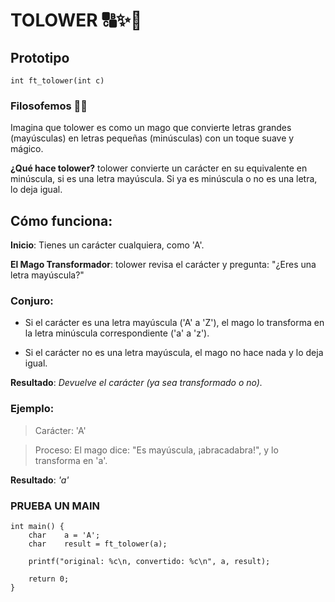 # TOLOWER 🔠✨🔡
## Prototipo
``` int	ft_tolower(int c) ```

### Filosofemos 🚬🌿
Imagina que tolower es como un mago que convierte letras grandes (mayúsculas) en letras pequeñas (minúsculas) con un toque suave y mágico.

**¿Qué hace tolower?**
tolower convierte un carácter en su equivalente en minúscula, si es una letra mayúscula. Si ya es minúscula o no es una letra, lo deja igual.

## Cómo funciona:
**Inicio**: Tienes un carácter cualquiera, como 'A'.

**El Mago Transformador**: tolower revisa el carácter y pregunta: "¿Eres una letra mayúscula?"

### Conjuro:

- Si el carácter es una letra mayúscula ('A' a 'Z'), el mago lo transforma en la letra minúscula correspondiente ('a' a 'z').

- Si el carácter no es una letra mayúscula, el mago no hace nada y lo deja igual.

**Resultado**: *Devuelve el carácter (ya sea transformado o no).*

### Ejemplo:
>Carácter: 'A'

>Proceso: El mago dice: "Es mayúscula, ¡abracadabra!", y lo transforma en 'a'.

**Resultado**: *'a'*

### PRUEBA UN MAIN
```
int main() {
	char	a = 'A';
	char	result = ft_tolower(a);

	printf("original: %c\n, convertido: %c\n", a, result);
	
	return 0;
}
```
